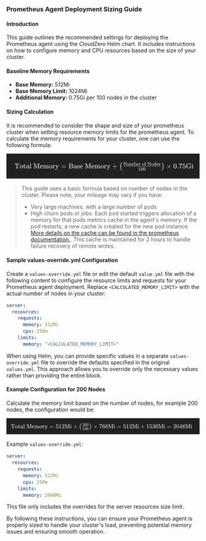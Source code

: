 ### Prometheus Agent Deployment Sizing Guide

#### Introduction

This guide outlines the recommended settings for deploying the Prometheus agent using the CloudZero Helm chart. It includes instructions on how to configure memory and CPU resources based on the size of your cluster.

#### Baseline Memory Requirements

- **Base Memory:** 512Mi
- **Base Memory Limit:** 1024Mi
- **Additional Memory:** 0.75Gi per 100 nodes in the cluster

#### Sizing Calculation

It is recommended to consider the shape and size of your prometheus cluster when setting resource memory limits for the prometheus agent. To calculate the memory requirements for your cluster, one can use the following formula:

![sizing formula](./assets/sizing-formula.png)

> This guide uses a basic formula based on number of nodes in the cluster. Please note, your mileage may vary if you have:
>
> - Very large machines, with a large number of pods
> - High churn pods or jobs. Each pod started triggers allocation of a memory for that pods metrics cache in the agent's memory. If the pod restarts, a new cache is created for the new pod instance. [More details on the cache can be found in the prometheus documentation.](https://prometheus.io/docs/practices/remote_write/). This cache is maintained for 2 hours to handle failure recovery of remote writes.

#### Sample values-override.yml Configuration

Create a `values-override.yml` file or edit the default `value.yml` file with the following content to configure the resource limits and requests for your Prometheus agent deployment. Replace `<CALCULATED_MEMORY_LIMIT>` with the actual number of nodes in your cluster:

```yaml
server:
  resources:
    requests:
      memory: 512Mi
      cpu: 250m
    limits:
      memory: "<CALCULATED_MEMORY_LIMIT>"
```

When using Helm, you can provide specific values in a separate `values-override.yml` file to override the defaults specified in the original `values.yml`. This approach allows you to override only the necessary values rather than providing the entire block.

#### Example Configuration for 200 Nodes

Calculate the memory limit based on the number of nodes, for example 200 nodes, the configuration would be:

![Example](./assets/sizing-formula-eg.png)

Example `values-override.yml`:

```yaml
server:
  resources:
    requests:
      memory: 512Mi
      cpu: 250m
    limits:
      memory: 2048Mi
```

This file only includes the overrides for the server resources size limit.

By following these instructions, you can ensure your Prometheus agent is properly sized to handle your cluster's load, preventing potential memory issues and ensuring smooth operation.
